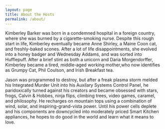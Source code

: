 ```yaml
---
layout: page
title: About the Hosts
permalink: /about/
---
```


Kimberley Barker was born in a condemned hospital in a foreign country, where she was burned by a cigarette-smoking nurse. Despite this rough start in life, Kimberley eventually became Anne Shirley, a Maine Coon cat, and freshly-baked scones. After a lot of life disappointments, she evolved into a honey badger and Wednesday Addams, and was sorted into Hufflepuff. After a brief stint as both a unicorn and Daria Morgendorffer, Kimberley became a tired, middle-aged working mother,who now identifies as Grumpy Cat, Phil Coulson, and Irish Breakfast tea. 

Jason was programmed to destroy, but after a freak plasma storm melded his Integrated Murder Unit into his Auxilary Systems Control Panel, he paridoxically turned against his creators and became obsessed with stars, frogs, Calvin & Hobbes, ninja flips, climbing trees, video games, caramel, and philosophy. He recharges on mountain tops using a combination of wind, solar, and inspiring-grand-vista power. Until his power cells deplete and his components are downcycled into moderately priced Smart Kitchen appliances, he hopes to do good in the world and learn what it means to love.
